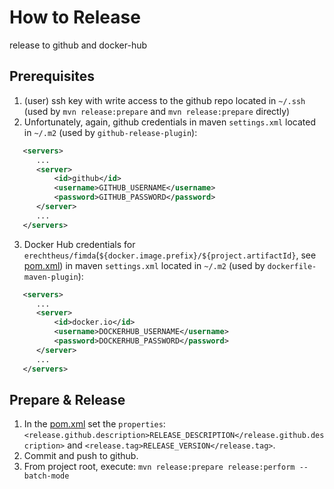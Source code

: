 # How to Release

release to github and docker-hub

## Prerequisites

1. (user) ssh key with write access to the github repo located in `~/.ssh` (used by `mvn release:prepare` and `mvn release:prepare` directly)
2. Unfortunately, again, github credentials in maven `settings.xml` located in `~/.m2` (used by `github-release-plugin`):
  ```xml
     <servers>
        ...
        <server>
	        <id>github</id>
			<username>GITHUB_USERNAME</username>
        	<password>GITHUB_PASSWORD</password>
        </server>
        ...
     </servers>
  ```
3. Docker Hub credentials for `erechtheus/fimda`(`${docker.image.prefix}/${project.artifactId}`, see [pom.xml](/pom.xml)) 
in maven `settings.xml` located in `~/.m2` (used by `dockerfile-maven-plugin`):
  ```xml
     <servers>
        ...
        <server>
            <id>docker.io</id>
            <username>DOCKERHUB_USERNAME</username>
            <password>DOCKERHUB_PASSWORD</password>
        </server>
        ...
     </servers>
  ```
  
## Prepare & Release

1. In the [pom.xml](/pom.xml) set the `properties`: `<release.github.description>RELEASE_DESCRIPTION</release.github.description>` 
and `<release.tag>RELEASE_VERSION</release.tag>`.
2. Commit and push to github.
3. From project root, execute: `mvn release:prepare release:perform --batch-mode`


